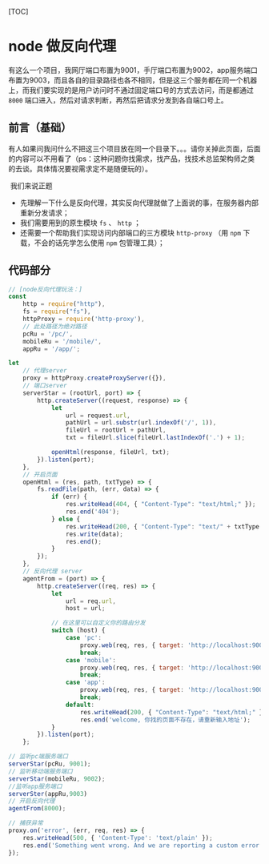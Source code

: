 [TOC]

# node 做反向代理

​	有这么一个项目，我网厅端口布置为9001，手厅端口布置为9002，app服务端口布置为9003，而且各自的目录路径也各不相同，但是这三个服务都在同一个机器上，而我们要实现的是用户访问时不通过固定端口号的方式去访问，而是都通过 `8000` 端口进入，然后对请求判断，再然后把请求分发到各自端口号上。

## 前言（基础）

​	有人如果问我问什么不把这三个项目放在同一个目录下。。。请你关掉此页面，后面的内容可以不用看了（ps：这种问题你找需求，找产品，找技术总监架构师之类的去谈。具体情况要视需求定不是随便玩的）。

​	我们来说正题

- 先理解一下什么是反向代理，其实反向代理就做了上面说的事，在服务器内部重新分发请求；
- 我们需要用到的原生模块 `fs` 、 `http` ；
- 还需要一个帮助我们实现访问内部端口的三方模块 `http-proxy` （用 `npm` 下载，不会的话先学怎么使用 `npm` 包管理工具）；

## 代码部分 

```js
// [node反向代理玩法：]
const
	http = require("http"),
	fs = require("fs"),
	httpProxy = require('http-proxy'),
	// 此处路径为绝对路径
	pcRu = '/pc/',
	mobileRu = '/mobile/',
	appRu = '/app/';

let
	// 代理server
	proxy = httpProxy.createProxyServer({}),
    // 端口server
	serverStar = (rootUrl, port) => {
		http.createServer((request, response) => {
			let
				url = request.url,
				pathUrl = url.substr(url.indexOf('/', 1)),
				fileUrl = rootUrl + pathUrl,
				txt = fileUrl.slice(fileUrl.lastIndexOf('.') + 1);

			openHtml(response, fileUrl, txt);
		}).listen(port);
	},
	// 开启页面
	openHtml = (res, path, txtType) => {
		fs.readFile(path, (err, data) => {
			if (err) {
				res.writeHead(404, { "Content-Type": "text/html;" });
				res.end('404');
			} else {
				res.writeHead(200, { "Content-Type": "text/" + txtType + ";charset=\"utf-8\"" });
				res.write(data);
				res.end();
			}
		});
	},
    // 反向代理 server
    agentFrom = (port) => {
		http.createServer((req, res) => {
			let
				url = req.url,
				host = url;

			// 在这里可以自定义你的路由分发  
			switch (host) {
				case 'pc':
					proxy.web(req, res, { target: 'http://localhost:9001' });
					break;
				case 'mobile':
					proxy.web(req, res, { target: 'http://localhost:9002' });
					break;
				case 'app':
					proxy.web(req, res, { target: 'http://localhost:9003' });
					break;
				default:
					res.writeHead(200, { "Content-Type": "text/html;" });
					res.end('welcome, 你找的页面不存在，请重新输入地址');
			}
		}).listen(port);
	};

// 监听pc端服务端口
serverStar(pcRu, 9001);
// 监听移动端服务端口
serverStar(mobileRu, 9002);
//监听app服务端口
serverSter(appRu,9003)
// 开启反向代理
agentFrom(8000);

// 捕获异常  
proxy.on('error', (err, req, res) => {
    res.writeHead(500, { 'Content-Type': 'text/plain' });
    res.end('Something went wrong. And we are reporting a custom error message.');
});
```

